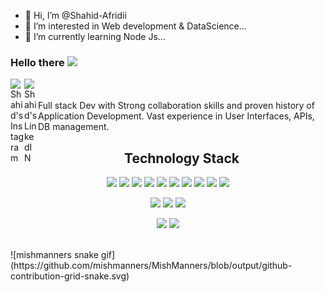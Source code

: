 - 👋 Hi, I’m @Shahid-Afridii
- 👀 I’m interested in Web development & DataScience...
- 🌱 I’m currently learning Node Js...


<!---
Shahid-Afridii/Shahid-Afridii is a ✨ special ✨ repository because its `README.md` (this file) appears on your GitHub profile.
You can click the Preview link to take a look at your changes.
--->
### Hello there <img src="https://media.giphy.com/media/hvRJCLFzcasrR4ia7z/giphy.gif" width="25px">

<a href="https://www.linkedin.com/in/shahid-afridi-648045203/?original_referer=" target="_blank">
  <img align="left" alt="Shahid's Instagram" width="22px"  src="https://raw.githubusercontent.com/hussainweb/hussainweb/main/icons/instagram.png" />
</a>

<a href="https://www.linkedin.com/in/shahid-afridi-648045203/?original_referer=" target="_blank">
  <img align="left" alt="Shahid's LinkedIN" width="22px"  src="https://raw.githubusercontent.com/peterthehan/peterthehan/master/assets/linkedin.svg" />
</a>
<br />
<br>
Full stack Dev with Strong collaboration skills and proven history of Application Development. Vast experience in User Interfaces, APIs, DB management.

<!-- - 💼 Any freelance work? do reach, [email](mailto:lokki.devprofile@gmail.com) :)
- 💬 ask me about anything, I am Happy to help :)
 -->

<h2 align="center">Technology Stack</h2>

<p align="center">
<img src="https://img.shields.io/badge/-HTML5-E34F26?style=flat-square&logo=html5&logoColor=white"/>
<img src="https://img.shields.io/badge/-CSS3-1572B6?style=flat-square&logo=css3"/>
<img src="https://img.shields.io/badge/-Bootstrap-563D7C?style=flat-square&logo=bootstrap"/>
<img src="https://img.shields.io/badge/-JavaScript-black?style=flat-square&logo=javascript"/>
<img src="https://img.shields.io/badge/-Nodejs-black?style=flat-square&logo=Node.js"/>
<img src="https://img.shields.io/badge/-React-black?style=flat-square&logo=react"/>
<img src="https://img.shields.io/badge/-MongoDB-black?style=flat-square&logo=mongodb"/>
<img src="https://img.shields.io/badge/-MySQL-black?style=flat-square&logo=mysql"/>
<img src="https://img.shields.io/badge/-Git-black?style=flat-square&logo=git"/>
<img src="https://img.shields.io/badge/-GitHub-black?style=flat-square&logo=github"/>
</p>

<p>
<div align="center">
  <img src="https://img.shields.io/badge/visual%20studio%20code-22272D?style=for-the-badge&logo=visual-studio-code&logoColor=42A2E9&labelColor=22272D">
  <img src="https://img.shields.io/badge/npm-22272D?style=for-the-badge&logo=npm&labelColor=22272D">
  <img src="https://img.shields.io/badge/postman-22272D?style=for-the-badge&logo=postman&labelColor=22272D">

</div>
</p>

<p>
<div align="center">
  <img src="https://img.shields.io/badge/express%20js-fcfcfc?style=for-the-badge&logo=express&logoColor=fcfcfc&labelColor=22272D">
  <img src="https://img.shields.io/badge/macos-22272D?style=for-the-badge&logo=macos&labelColor=22272D">
</div>
</p>

<br>
![mishmanners snake gif](https://github.com/mishmanners/MishManners/blob/output/github-contribution-grid-snake.svg)
